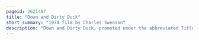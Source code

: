 ```yaml
---
pageid: 2621487
title: "Down and Dirty Duck"
short_summary: "1974 film by Charles Swenson"
description: "Down and Dirty Duck, promoted under the abbreviated Title Dirty Duck, is a 1974 American Adult animated Comedy Film written and directed by Charles Swenson and starring Mark Volman and Howard Kaylan as the Voices of a strait-laced, low-level white-collar Worker named Willard and an unnamed Duck, among other Characters. The Plot consists of a Series of often abstract Sequences, including Plot Material created by Stars Kaylan, Volman, Robert Ridgely, and, according to the Film's ending Credits, various People Swenson encountered during the Making of the Film. It was the first animated Movie to feature lgbt Characters. The Film received mostly negative Reviews."
---
```

